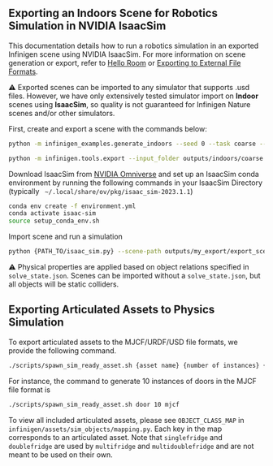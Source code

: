 ## Exporting an Indoors Scene for Robotics Simulation in NVIDIA IsaacSim

This documentation details how to run a robotics simulation in an exported Infinigen scene using NVIDIA IsaacSim. For more information on scene generation or export, refer to [Hello Room](HelloRoom.md) or [Exporting to External File Formats](./ExportingToExternalFileFormats.md).

:warning: Exported scenes can be imported to any simulator that supports .usd files. However, we have only extensively tested simulator import on **Indoor** scenes using **IsaacSim**, so quality is not guaranteed for Infinigen Nature scenes and/or other simulators.

First, create and export a scene with the commands below:

```bash
python -m infinigen_examples.generate_indoors --seed 0 --task coarse --output_folder outputs/indoors/coarse -g overhead_singleroom.gin -p compose_indoors.terrain_enabled=False  restrict_solving.solve_max_rooms=1 
```

```bash
python -m infinigen.tools.export --input_folder outputs/indoors/coarse --output_folder outputs/my_export -f usdc -r 1024 --omniverse
```

Download IsaacSim from [NVIDIA Omniverse](https://developer.nvidia.com/isaac/sim) and set up an IsaacSim conda environment by running the following commands in your IsaacSim Directory (typically ` ~/.local/share/ov/pkg/isaac_sim-2023.1.1`) 

```bash
conda env create -f environment.yml
conda activate isaac-sim
source setup_conda_env.sh
```

Import scene and run a simulation

```bash
python {PATH_TO/isaac_sim.py} --scene-path outputs/my_export/export_scene.blend/export_scene.usdc --json-path outputs/my_export/export_scene.blend/solve_state.json 
```

:warning: Physical properties are applied based on object relations specified in `solve_state.json`. Scenes can be imported without a `solve_state.json`, but all objects will be static colliders. 

## Exporting Articulated Assets to Physics Simulation

To export articulated assets to the MJCF/URDF/USD file formats, we provide the following command.

```bash
./scripts/spawn_sim_ready_asset.sh {asset name} {number of instances} {mjcf/urdf/usd}
```

For instance, the command to generate 10 instances of doors in the MJCF file format is

```bash
./scripts/spawn_sim_ready_asset.sh door 10 mjcf
```

To view all included articulated assets, please see `OBJECT_CLASS_MAP` in `infinigen/assets/sim_objects/mapping.py`. Each key in the map corresponds to an articulated asset. Note that `singlefridge` and `doublefridge` are used by `multifridge` and `multidoublefridge` and are not meant to be used on their own.
